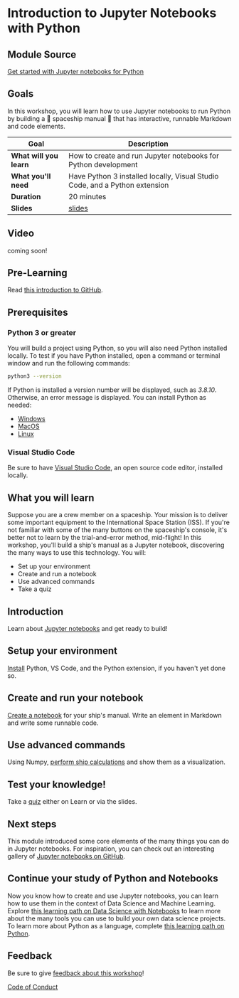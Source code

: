 # Introduction to Jupyter Notebooks with Python

## Module Source

[Get started with Jupyter notebooks for Python](https://docs.microsoft.com/learn/modules/python-create-run-jupyter-notebook/?WT.mc_id=academic-56952-jelooper)

## Goals

In this workshop, you will learn how to use Jupyter notebooks to run Python by building a 🚀 spaceship manual 🚀 that has interactive, runnable Markdown and code elements.

| **Goal**              | Description                                    |
| ----------------------------- | --------------------------------------------------------------------- |
| **What will you learn**       | How to create and run Jupyter notebooks for Python development                                        |
| **What you'll need**          | Have Python 3 installed locally, Visual Studio Code, and a Python extension |
| **Duration**                  | 20 minutes                                                                |
| **Slides**                  | [slides](./slides.pptx)                                                           |

## Video

coming soon!

## Pre-Learning

Read [this introduction to GitHub](https://docs.microsoft.com/learn/modules/introduction-to-github/1-introduction/?WT.mc_id=academic-55780-jelooper).

## Prerequisites

### Python 3 or greater

You will build a project using Python, so you will also need Python installed locally. To test if you have Python installed, open a command or terminal window and run the following commands:

```bash
python3 --version
```

If Python is installed a version number will be displayed, such as *3.8.10*. Otherwise, an error message is displayed. You can install Python as needed:

- [Windows](https://docs.microsoft.com/windows/python/beginners?WT.mc_id=academic-56952-jelooper#install-python)
- [MacOS](https://www.python.org/downloads/macos/)
- [Linux](https://packaging.python.org/guides/installing-using-linux-tools/)

### Visual Studio Code

Be sure to have [Visual Studio Code](https://code.visualstudio.com?WT.mc_id=academic-56952-jelooper), an open source code editor, installed locally. 

## What you will learn

Suppose you are a crew member on a spaceship. Your mission is to deliver some important equipment to the International Space Station (ISS). If you're not familiar with some of the many buttons on the spaceship's console, it's better not to learn by the trial-and-error method, mid-flight! In this workshop, you'll build a ship's manual as a Jupyter notebook, discovering the many ways to use this technology. You will:

- Set up your environment
- Create and run a notebook
- Use advanced commands
- Take a quiz

## Introduction

Learn about [Jupyter notebooks](https://docs.microsoft.com/learn/modules/python-create-run-jupyter-notebook/1-introduction) and get ready to build!

## Setup your environment

[Install](https://docs.microsoft.com/learn/modules/python-create-run-jupyter-notebook/2-setup) Python, VS Code, and the Python extension, if you haven't yet done so. 

## Create and run your notebook

[Create a notebook](https://docs.microsoft.com/learn/modules/python-create-run-jupyter-notebook/3-exercise-run-notebook) for your ship's manual. Write an element in Markdown and write some runnable code. 

## Use advanced commands

Using Numpy, [perform ship calculations](https://docs.microsoft.com/learn/modules/python-create-run-jupyter-notebook/4-exercise-advanced-commands) and show them as a visualization.

## Test your knowledge!

Take a [quiz](https://docs.microsoft.com/learn/modules/python-create-run-jupyter-notebook/5-knowledge-check) either on Learn or via the slides.

## Next steps

This module introduced some core elements of the many things you can do in Jupyter notebooks. For inspiration, you can check out an interesting gallery of [Jupyter notebooks on GitHub](https://github.com/jupyter/jupyter/wiki/A-gallery-of-interesting-Jupyter-Notebooks).

## Continue your study of Python and Notebooks

Now you know how to create and use Jupyter notebooks, you can learn how to use them in the context of Data Science and Machine Learning. Explore [this learning path on Data Science with Notebooks](https://docs.microsoft.com/learn/modules/explore-analyze-data-with-python/) to learn more about the many tools you can use to build your own data science projects. To learn more about Python as a language, complete [this learning path on Python](https://docs.microsoft.com/learn/paths/beginner-python/).

## Feedback

Be sure to give [feedback about this workshop](https://forms.office.com/r/MdhJWMZthR)!

[Code of Conduct](../CODE_OF_CONDUCT.md)

